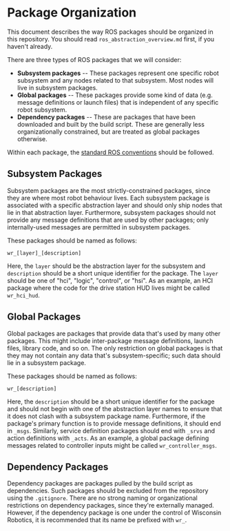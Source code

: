 # Package Organization

This document describes the way ROS packages should be organized in this repository.
You should read `ros_abstraction_overview.md` first, if you haven't already.

There are three types of ROS packages that we will consider:

* **Subsystem packages** -- These packages represent one specific robot subsystem and any nodes related to that subsystem. Most nodes will live in subsystem packages.
* **Global packages** -- These packages provide some kind of data (e.g. message definitions or launch files) that is independent of any specific robot subsystem.
* **Dependency packages** -- These are packages that have been downloaded and built by the build script. These are generally less organizationally constrained, but are treated as global packages otherwise.

Within each package, the [standard ROS conventions](http://wiki.ros.org/Packages) should be followed.

## Subsystem Packages

Subsystem packages are the most strictly-constrained packages, since they are where most robot behaviour lives.
Each subsystem package is associated with a specific abstraction layer and should only ship nodes that lie in that abstraction layer.
Furthermore, subsystem packages should not provide any message definitions that are used by other packages; only internally-used messages are permitted in subsystem packages.

These packages should be named as follows:

```
wr_[layer]_[description]
```

Here, the `layer` should be the abstraction layer for the subsystem and `description` should be a short unique identifier for the package.
The `layer` should be one of "hci", "logic", "control", or "hsi".
As an example, an HCI package where the code for the drive station HUD lives might be called `wr_hci_hud`.

## Global Packages

Global packages are packages that provide data that's used by many other packages.
This might include inter-package message definitions, launch files, library code, and so on.
The only restriction on global packages is that they may not contain any data that's subsystem-specific; such data should lie in a subsystem package.

These packages should be named as follows:

```
wr_[description]
```

Here, the `description` should be a short unique identifier for the package and should not begin with one of the abstraction layer names to ensure that it does not clash with a subsystem package name.
Furthermore, if the package's primary function is to provide message definitions, it should end in `_msgs`.
Similarly, service definition packages should end with `_srvs` and action definitions with `_acts`.
As an example, a global package defining messages related to controller inputs might be called `wr_controller_msgs`.

## Dependency Packages

Dependency packages are packages pulled by the build script as dependencies.
Such packages should be excluded from the repository using the `.gitignore`.
There are no strong naming or organizational restrictions on dependency packages, since they're externally managed.
However, if the dependency package is one under the control of Wisconsin Robotics, it is recommended that its name be prefixed with `wr_`.
